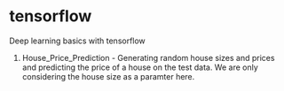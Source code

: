 # tensorflow
Deep learning basics with tensorflow

1) House_Price_Prediction - Generating random house sizes and prices and predicting the price of a house on the test data. We are only                             considering the house size as a paramter here.
